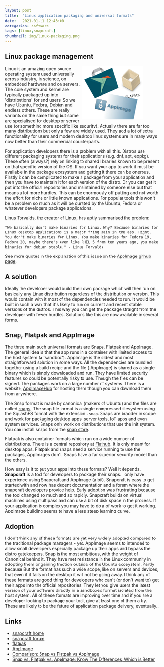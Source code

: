 ```yaml
---
layout: post
title:  "Linux application packaging and universal formats"
date:   2021-01-11 12:43:00
categories: software
tags: [linux,snapcraft]
thumbnail: img/linux-packaging.png
---
```


## Linux package management

<div style="width: 250px; float:right;">
 <a href="/img/linux-packaging.png"> <img src="/img/linux-packaging.png" width="200px"></a>
</div>

Linux is an amazing open source operating system used universally across industry, in science, on embedded hardware and on servers. The core system and kernel are typically packaged up into 'distributions' for end users. So we have Ubuntu, Fedora, Debian and endless others. These are really variants on the same thing but some are specialised for desktop or server use (or something more specific like security). Actually there are far too many distributions but only a few are widely used. They add a lot of extra functionality for users and modern desktop linux systems are in many ways now better than their commercial counterparts.

For application developers there is a problem with all this. Distros use different packaging systems for their applications (e.g. dnf, apt, eopkg). These often (always?) rely on linking to shared libraries known to be present on that specific version of the OS. If you want your app to work it must be available in the package ecosystem and getting it there can be onerous. Firstly it can be complicated to make a package from your application and then you have to maintain it for each version of the distro. Or you can get it put into the official repositories and maintained by someone else but that means a lot more hurdles. This can be enormously off putting and not worth the effort for niche or little known applications. For popular tools this won't be a problem so much as it will be curated by the Ubuntu, Fedora or whatever developers package applications.

Linus Torvalds, the creator of Linux, has aptly summarised the problem:

```
"We basically don't make binaries for Linux. Why? Because binaries for Linux desktop applications is a major f*ing pain in the ass. Right. You don't make binaries for Linux. You make binaries for Fedora 19, Fedora 20, maybe there's even like RHEL 5 from ten years ago, you make binaries for debian stable." - Linus Torvalds
```

See more quotes in the explanation of this issue on the [AppImage github page](https://github.com/AppImage/AppImageKit).

## A solution

Ideally the developer would build their own package which will then run on basically any Linux distribution regardless of the distribution or version. This would contain with it most of the dependencies needed to run. It would be built in such a way that it's likely to run on current and recent stable versions of the distros. This way you can get the package straight from the developer with fewer hurdles. Solutions like this are now available in several forms.

## Snap, Flatpak and AppImage

The three main such universal formats are Snaps, Flatpak and AppImage. The general idea is that the app runs in a container with limited access to the host system (a 'sandbox'). AppImage is the oldest and most straightforward solution in some ways. All the dependencies are bundled together using a build recipe and the file (.AppImage) is shared as a single binary which is simply downloaded and run. They have limited security features so could be potentially risky to use. Though the files can be signed. The packages work on a large number of systems. There is a website, [AppImageHub](https://www.appimagehub.com/) for hosting them though you can download them from anywhere.

The Snap format is made by canonical (makers of Ubuntu) and the files are called [snaps](https://en.wikipedia.org/wiki/Snap_(package_manager)). The snap file format is a single compressed filesystem using the SquashFS format with the extension `.snap`. Snaps are braoder in scope and work for packaging desktop apps, server tools, IoT apps and even system services. Snaps only work on distributions that use the init system. You can install snaps from the [snap store](https://snapcraft.io/store).

Flatpak is also container formats which run on a wide number of distributions. There is a central repository at [Flathub](flathub.org). It is only meant for desktop apps. Flatpak and snaps need a service running to use the packages, AppImages don't. Snaps have a far superior security model than the others.

How easy is it to put your apps into these formats? Well it depends. **Snapcraft** is a tool for developers to package their snaps. I only have experience using Snapcraft and AppImage (a bit). Snapcraft is easy to get started with and now has decent documentation and a forum where the snapcraft developers provide help. Early adoption was frustrating because the tool changed so much and so rapidly. Snapcraft builds on virtual machines using multipass and can use a bit of disk space in the process. If your application is complex you may have to do a of work to get it working. AppImage building seems to have a less steep learning curve.

## Adoption

I don't think any of these formats are yet very widely adopted compared to the traditional package managers - yet. AppImage seems to intended to allow small developers especially package up their apps and bypass the distro gatekeepers. Snap is the most ambitious, with the weight of Canonical behind it. They have met resistance in the Linux community in adopting them or gaining traction outside of the Ubuntu ecosystem. Partly because But the format has such a wide scope, like on servers and devices, that even if it fails on the desktop it will not be going away. I think any of these formats are good thing for developers who can't (or don't want to) get their apps into the official repositories. They let you give users the latest version of your software directly in a sandboxed format isolated from the host system. All of these formats are improving over time and if you are a developer looking to package your tool, give at least one of them a try. These are likely to be the future of application package delivery, eventually..

## Links

* [snapcraft home](https://snapcraft.io/build)
* [snapcraft forum](https://forum.snapcraft.io/)
* [flatpak](https://flatpak.org/)
* [AppImage](https://github.com/AppImage/AppImageKit)
* [Comparison: Snap vs Flatpak vs AppImage](https://linuxhint.com/snap_vs_flatpak_vs_appimage/)
* [Snap vs. Flatpak vs. AppImage: Know The Differences, Which is Better](https://www.fosslinux.com/42410/snap-vs-flatpak-vs-appimage-know-the-differences-which-is-better.htm)
